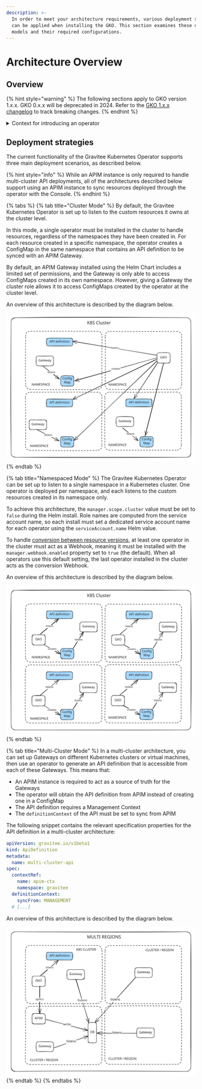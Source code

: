 ```yaml
---
description: >-
  In order to meet your architecture requirements, various deployment strategies
  can be applied when installing the GKO. This section examines these different
  models and their required configurations.
---
```


# Architecture Overview

## Overview

{% hint style="warning" %}
The following sections apply to GKO version 1.x.x. GKO 0.x.x will be deprecated in 2024. Refer to the [GKO 1.x.x changelog](https://github.com/gravitee-io/gravitee-kubernetes-operator/releases/tag/1.0.0-beta.1) to track breaking changes.
{% endhint %}

<details>

<summary>Context for introducing an operator</summary>

Gravitee is able to deploy the following components:

* APIs and associated applications
* The API Gateway and the Management Console

An increasing number of Gravitee users are implementing infrastructure-as-code (IAC). To support IAC-based use cases, Gravitee enables platform deployment “as code” by performing the actions below without the use of a UI:

* Push/deploy APIs to the API Gateway
* Test the APIs
* Promote the APIs across different environments (test, UAT, dev, prod, etc.)

Historically, Gravitee customers have deployed APIs using the following:

* **Gravitee Management Console:** Gravitee includes an easy-to-use, self-serve UI. The Console is often used as a development tool and is connected to a backend service that is part of the Gravitee web application.
* **Gravitee management API:** Every action in the Gravitee Management Console represents a REST API with a JSON payload that is documented using an API spec. Consequently, every UI action can be performed via REST API calls backed by JSON files. A Gravitee API definition is also a JSON file that explains endpoints, protections, etc.

While the REST API method is compatible with IaC, customer feedback favors a Kubernetes-native deployment of APIs, the Gravitee APIM Gateway and the Console via [Custom Resource Definitions (CRDs)](../../../guides/gravitee-kubernetes-operator/custom-resource-definitions/). The introduction of the Gravitee Kubernetes Operator (GKO) makes this possible.

</details>

## Deployment strategies

The current functionality of the Gravitee Kubernetes Operator supports three main deployment scenarios, as described below.

{% hint style="info" %}
While an APIM instance is only required to handle multi-cluster API deployments, all of the architectures described below support using an APIM instance to sync resources deployed through the operator with the Console.
{% endhint %}

{% tabs %}
{% tab title="Cluster Mode" %}
By default, the Gravitee Kubernetes Operator is set up to listen to the custom resources it owns at the cluster level.

In this mode, a single operator must be installed in the cluster to handle resources, regardless of the namespaces they have been created in. For each resource created in a specific namespace, the operator creates a ConfigMap in the same namespace that contains an API definition to be synced with an APIM Gateway.

By default, an APIM Gateway installed using the Helm Chart includes a limited set of permissions, and the Gateway is only able to access ConfigMaps created in its own namespace. However, giving a Gateway the cluster role allows it to access ConfigMaps created by the operator at the cluster level.

An overview of this architecture is described by the diagram below.

<img src="../../../.gitbook/assets/file.excalidraw.svg" alt="Default Cluster Mode architecture" class="gitbook-drawing">
{% endtab %}

{% tab title="Namespaced Mode" %}
The Gravitee Kubernetes Operator can be set up to listen to a single namespace in a Kubernetes cluster. One operator is deployed per namespace, and each listens to the custom resources created in its namespace only.

To achieve this architecture, the `manager.scope.cluster` value must be set to `false` during the Helm install. Role names are computed from the service account name, so each install must set a dedicated service account name for each operator using the `serviceAccount.name` Helm value.

To handle [conversion between resource versions](https://kubernetes.io/docs/tasks/extend-kubernetes/custom-resources/custom-resource-definition-versioning/), at least one operator in the cluster must act as a Webhook, meaning it must be installed with the `manager.webhook.enabled` property set to `true` (the default). When all operators use this default setting, the last operator installed in the cluster acts as the conversion Webhook.

An overview of this architecture is described by the diagram below.

<img src="../../../.gitbook/assets/file.excalidraw (20).svg" alt="Multiple operators, each listening to its own namespace" class="gitbook-drawing">
{% endtab %}

{% tab title="Multi-Cluster Mode" %}
In a multi-cluster architecture, you can set up Gateways on different Kubernetes clusters or virtual machines, then use an operator to generate an API definition that is accessible from each of these Gateways. This means that:

* An APIM instance is required to act as a source of truth for the Gateways
* The operator will obtain the API definition from APIM instead of creating one in a ConfigMap
* The API definition requires a Management Context
* The `definitionContext` of the API must be set to sync from APIM

The following snippet contains the relevant specification properties for the API definition in a multi-cluster architecture:

```yaml
apiVersion: gravitee.io/v1beta1
kind: ApiDefinition
metadata:
  name: multi-cluster-api
spec:
  contextRef:
    name: apim-ctx
    namespace: gravitee
  definitionContext:
    syncFrom: MANAGEMENT
  # [...]
```

An overview of this architecture is described by the diagram below.

<img src="../../../.gitbook/assets/file.excalidraw (21).svg" alt="One operator, multiple clusters/regions" class="gitbook-drawing">
{% endtab %}
{% endtabs %}
